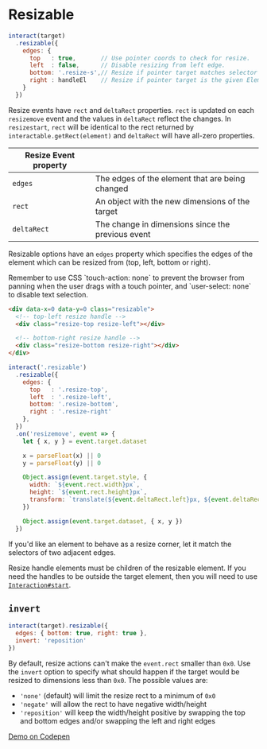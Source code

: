 Resizable
=========

```javascript
interact(target)
  .resizable({
    edges: {
      top   : true,       // Use pointer coords to check for resize.
      left  : false,      // Disable resizing from left edge.
      bottom: '.resize-s',// Resize if pointer target matches selector
      right : handleEl    // Resize if pointer target is the given Element
    }
  })
```

Resize events have `rect` and `deltaRect` properties. `rect` is updated on each
`resizemove` event and the values in `deltaRect` reflect the changes. In
`resizestart`, `rect` will be identical to the rect returned by
`interactable.getRect(element)` and `deltaRect` will have all-zero properties.

| Resize Event property   |                                                   |
| ----------------------- | --------------------------------------------------|
| `edges`                 | The edges of the element that are being changed   |
| `rect`                  | An object with the new dimensions of the target   |
| `deltaRect`             | The change in dimensions since the previous event |

Resizable options have an `edges` property which specifies the edges of the
element which can be resized from (top, left, bottom or right).

<aside class="notice">
Remember to use CSS `touch-action: none` to prevent the browser from panning
when the user drags with a touch pointer, and `user-select: none` to disable
text selection.
</aside>

```html
<div data-x=0 data-y=0 class="resizable">
  <!-- top-left resize handle -->
  <div class="resize-top resize-left"></div>

  <!-- bottom-right resize handle -->
  <div class="resize-bottom resize-right"></div>
</div>
```
```js
interact('.resizable')
  .resizable({
    edges: {
      top   : '.resize-top',
      left  : '.resize-left',
      bottom: '.resize-bottom',
      right : '.resize-right'
    },
  })
  .on('resizemove', event => {
    let { x, y } = event.target.dataset

    x = parseFloat(x) || 0
    y = parseFloat(y) || 0

    Object.assign(event.target.style, {
      width: `${event.rect.width}px`,
      height: `${event.rect.height}px`,
      transform: `translate(${event.deltaRect.left}px, ${event.deltaRect.top}px)`
    })

    Object.assign(event.target.dataset, { x, y })
  })
```

If you'd like an element to behave as a resize corner, let it match the
selectors of two adjacent edges.

Resize handle elements must be children of the resizable element. If you need
the handles to be outside the target element, then you will need to use
[`Interaction#start`](interaction-start).

`invert`
--------

```javascript
interact(target).resizable({
  edges: { bottom: true, right: true },
  invert: 'reposition'
})
```

By default, resize actions can't make the `event.rect` smaller than `0x0`. Use
the `invert` option to specify what should happen if the target would be resized
to dimensions less than `0x0`. The possible values are:

 - `'none'` (default) will limit the resize rect to a minimum of `0x0`
 - `'negate'` will allow the rect to have negative width/height
 - `'reposition'` will keep the width/height positive by swapping the top and
 bottom edges and/or swapping the left and right edges

[Demo on Codepen][resize-codepen]

[interaction-start]: http://interactjs.io/api/#Interaction.start
[resize-codepen]: http://codepen.io/taye/pen/LEpmOL
